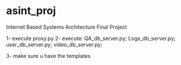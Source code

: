# asint_proj
Internet Based Systems Architecture Final Project

1- execute proxy.py
2- execute:
QA_db_server.py;
Logs_db_server.py;
user_db_server.py;
video_db_server.py;

3- make sure u have the templates
